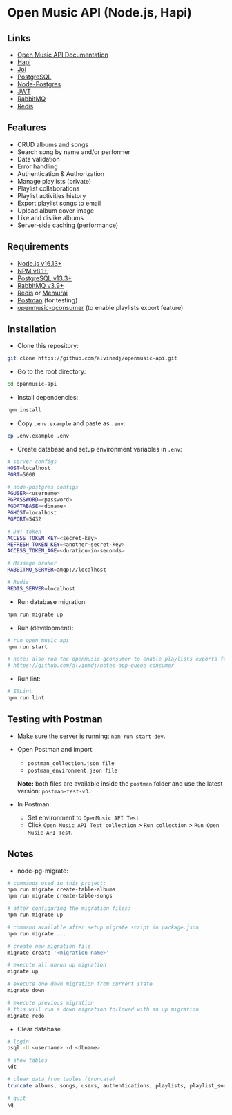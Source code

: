 # Open Music API (Node.js, Hapi)

## Links

- [Open Music API Documentation](https://documenter.getpostman.com/view/16534190/UVyxPsu6)
- [Hapi](https://hapi.dev/)
- [Joi](https://joi.dev/api/)
- [PostgreSQL](https://www.postgresql.org/docs/current/index.html)
- [Node-Postgres](https://node-postgres.com/)
- [JWT](https://jwt.io/)
- [RabbitMQ](https://www.rabbitmq.com/)
- [Redis](https://redis.io/)

## Features

- CRUD albums and songs
- Search song by name and/or performer
- Data validation
- Error handling
- Authentication & Authorization
- Manage playlists (private)
- Playlist collaborations
- Playlist activities history
- Export playlist songs to email
- Upload album cover image
- Like and dislike albums
- Server-side caching (performance)

## Requirements

- [Node.js v16.13+](https://nodejs.org/en/)
- [NPM v8.1+](https://www.npmjs.com/package/npm)
- [PostgreSQL v13.3+](https://www.postgresql.org/)
- [RabbitMQ v3.9+](https://www.rabbitmq.com/)
- [Redis](https://redis.io/) or [Memurai](https://www.memurai.com/)
- [Postman](https://www.postman.com/) (for testing)
- [openmusic-qconsumer](https://github.com/alvinmdj/openmusic-qconsumer) (to enable playlists export feature)

## Installation

- Clone this repository:

```sh
git clone https://github.com/alvinmdj/openmusic-api.git
```

- Go to the root directory:

```sh
cd openmusic-api
```

- Install dependencies:

```sh
npm install
```

- Copy ```.env.example``` and paste as ```.env```:

```sh
cp .env.example .env
```

- Create database and setup environment variables in ```.env```:

```sh
# server configs
HOST=localhost
PORT=5000

# node-postgres configs
PGUSER=<username>
PGPASSWORD=<password>
PGDATABASE=<dbname>
PGHOST=localhost
PGPORT=5432

# JWT token
ACCESS_TOKEN_KEY=<secret-key>
REFRESH_TOKEN_KEY=<another-secret-key>
ACCESS_TOKEN_AGE=<duration-in-seconds>

# Message broker
RABBITMQ_SERVER=amqp://localhost

# Redis
REDIS_SERVER=localhost
```

- Run database migration:

```sh
npm run migrate up
```

- Run (development):

```sh
# run open music api
npm run start

# note: also run the openmusic-qconsumer to enable playlists exports feature
# https://github.com/alvinmdj/notes-app-queue-consumer
```

- Run lint:

```sh
# ESLint
npm run lint
```

## Testing with Postman

- Make sure the server is running: ```npm run start-dev```.

- Open Postman and import:
  - ```postman_collection.json file```
  - ```postman_environment.json file```

  **Note:** both files are available inside the ```postman``` folder and use the latest version: ```postman-test-v3```.

- In Postman:
  - Set environment to ```OpenMusic API Test```
  - Click ```Open Music API Test collection``` > ```Run collection``` > ```Run Open Music API Test```.

## Notes

- node-pg-migrate:

```sh
# commands used in this project:
npm run migrate create-table-albums
npm run migrate create-table-songs

# after configuring the migration files:
npm run migrate up

# command available after setup migrate script in package.json
npm run migrate ...

# create new migration file
migrate create '<migration name>'

# execute all unrun up migration
migrate up

# execute one down migration from current state
migrate down

# execute previous migration
# this will run a down migration followed with an up migration
migrate redo
```

- Clear database

```sh
# login
psql -U <username> -d <dbname>

# show tables
\dt

# clear data from tables (truncate)
truncate albums, songs, users, authentications, playlists, playlist_songs, playlist_song_activities, collaborations, user_album_likes;

# quit
\q
```
